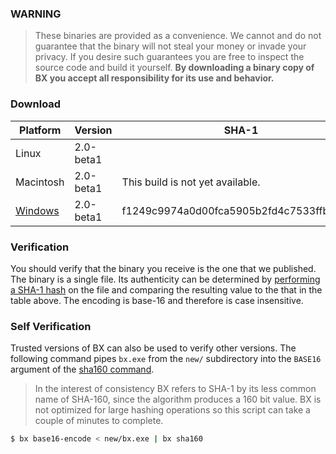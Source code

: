 ### WARNING

> These binaries are provided as a convenience. We cannot and do not guarantee that the binary will not steal your money or invade your privacy. If you desire such guarantees you are free to inspect the source code and build it yourself. **By downloading a binary copy of BX you accept all responsibility for its use and behavior.**

### Download

| Platform | Version | SHA-1 |
|----------|---------|---------|
| Linux | 2.0-beta1 | |
| Macintosh | 2.0-beta1 | This build is not yet available. |
| [Windows](https://github.com/libbitcoin/libbitcoin-explorer/releases/download/v2.0-beta0/bx-windows-x86.exe) | 2.0-beta1 | f1249c9974a0d00fca5905b2fd4c7533ffb9e14d |

### Verification
You should verify that the binary you receive is the one that we published. The binary is a single file. Its authenticity can be determined by [performing a SHA-1 hash](http://onlinemd5.com) on the file and comparing the resulting value to the that in the table above. The encoding is base-16 and therefore is case insensitive.

### Self Verification
Trusted versions of BX can also be used to verify other versions. The following command pipes `bx.exe` from the `new/` subdirectory into the `BASE16` argument of the [sha160 command](bx-sha160).

> In the interest of consistency BX refers to SHA-1 by its less common name of SHA-160, since the algorithm produces a 160 bit value. BX is not optimized for large hashing operations so this script can take a couple of minutes to complete.
```sh
$ bx base16-encode < new/bx.exe | bx sha160
```